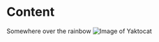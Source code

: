 # Content
Somewhere over the rainbow
![Image of Yaktocat](https://octodex.github.com/images/yaktocat.png)
